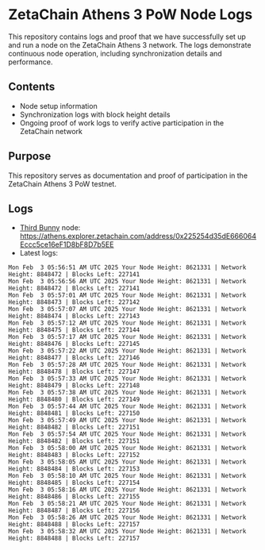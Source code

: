 # ZetaChain Athens 3 PoW Node Logs
This repository contains logs and proof that we have successfully set up and run a node on the ZetaChain Athens 3 network. The logs demonstrate continuous node operation, including synchronization details and performance.

## Contents
- Node setup information
- Synchronization logs with block height details
- Ongoing proof of work logs to verify active participation in the ZetaChain network

## Purpose
This repository serves as documentation and proof of participation in the ZetaChain Athens 3 PoW testnet.

## Logs

- [Third Bunny](https://thirdbunny.xyz/) node: https://athens.explorer.zetachain.com/address/0x225254d35dE666064Eccc5ce16eF1D8bF8D7b5EE
- Latest logs:
```
Mon Feb  3 05:56:51 AM UTC 2025 Your Node Height: 8621331 | Network Height: 8848472 | Blocks Left: 227141
Mon Feb  3 05:56:56 AM UTC 2025 Your Node Height: 8621331 | Network Height: 8848472 | Blocks Left: 227141
Mon Feb  3 05:57:01 AM UTC 2025 Your Node Height: 8621331 | Network Height: 8848473 | Blocks Left: 227142
Mon Feb  3 05:57:07 AM UTC 2025 Your Node Height: 8621331 | Network Height: 8848474 | Blocks Left: 227143
Mon Feb  3 05:57:12 AM UTC 2025 Your Node Height: 8621331 | Network Height: 8848475 | Blocks Left: 227144
Mon Feb  3 05:57:17 AM UTC 2025 Your Node Height: 8621331 | Network Height: 8848476 | Blocks Left: 227145
Mon Feb  3 05:57:22 AM UTC 2025 Your Node Height: 8621331 | Network Height: 8848477 | Blocks Left: 227146
Mon Feb  3 05:57:28 AM UTC 2025 Your Node Height: 8621331 | Network Height: 8848478 | Blocks Left: 227147
Mon Feb  3 05:57:33 AM UTC 2025 Your Node Height: 8621331 | Network Height: 8848479 | Blocks Left: 227148
Mon Feb  3 05:57:38 AM UTC 2025 Your Node Height: 8621331 | Network Height: 8848480 | Blocks Left: 227149
Mon Feb  3 05:57:44 AM UTC 2025 Your Node Height: 8621331 | Network Height: 8848481 | Blocks Left: 227150
Mon Feb  3 05:57:49 AM UTC 2025 Your Node Height: 8621331 | Network Height: 8848482 | Blocks Left: 227151
Mon Feb  3 05:57:54 AM UTC 2025 Your Node Height: 8621331 | Network Height: 8848482 | Blocks Left: 227151
Mon Feb  3 05:58:00 AM UTC 2025 Your Node Height: 8621331 | Network Height: 8848483 | Blocks Left: 227152
Mon Feb  3 05:58:05 AM UTC 2025 Your Node Height: 8621331 | Network Height: 8848484 | Blocks Left: 227153
Mon Feb  3 05:58:10 AM UTC 2025 Your Node Height: 8621331 | Network Height: 8848485 | Blocks Left: 227154
Mon Feb  3 05:58:16 AM UTC 2025 Your Node Height: 8621331 | Network Height: 8848486 | Blocks Left: 227155
Mon Feb  3 05:58:21 AM UTC 2025 Your Node Height: 8621331 | Network Height: 8848487 | Blocks Left: 227156
Mon Feb  3 05:58:26 AM UTC 2025 Your Node Height: 8621331 | Network Height: 8848488 | Blocks Left: 227157
Mon Feb  3 05:58:32 AM UTC 2025 Your Node Height: 8621331 | Network Height: 8848488 | Blocks Left: 227157
```
